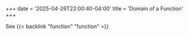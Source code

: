 +++
date = '2025-04-26T22:00:40-04:00'
title = 'Domain of a Function'
+++

See {{< backlink "function" "function" >}}
